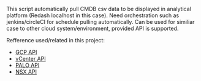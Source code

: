 This script automatically pull CMDB csv data to be displayed in analytical platform (Redash localhost in this case). Need orchestration such as jenkins/circleCI for schedule pulling automatically.
Can be used for similiar case to other cloud system/environment, provided API is supported.

Refference used/related in this project:
- [GCP API](https://cloud.google.com/compute/docs/reference/rest/v1)
- [vCenter API](https://developer.vmware.com/apis/vsphere-automation/latest/vcenter/)
- [PALO API](https://docs.paloaltonetworks.com/pan-os/9-0/pan-os-panorama-api.html)
- [NSX API](https://docs.vmware.com/en/VMware-NSX-Data-Center-for-vSphere/6.4/nsx_64_api.pdf)
